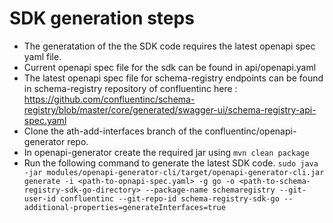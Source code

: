 # SDK generation steps

- The generatation of the the SDK code requires the latest openapi spec yaml file.
- Current openapi spec file for the sdk can be found in api/openapi.yaml
- The latest openapi spec file for schema-registry endpoints can be found in schema-registry repository of confluentinc here : https://github.com/confluentinc/schema-registry/blob/master/core/generated/swagger-ui/schema-registry-api-spec.yaml
- Clone the ath-add-interfaces branch of the confluentinc/openapi-generator repo.
- In openapi-generator create the required jar using `mvn clean package`
- Run the following command to generate the latest SDK code. 
`sudo java -jar modules/openapi-generator-cli/target/openapi-generator-cli.jar generate -i <path-to-opnapi-spec.yaml> -g go -o <path-to-schema-registry-sdk-go-directory> --package-name schemaregistry --git-user-id confluentinc --git-repo-id schema-registry-sdk-go --additional-properties=generateInterfaces=true`
